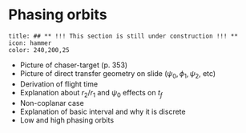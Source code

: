# Phasing orbits
```ad-note
title: ## ** !!! This section is still under construction !!! **
icon: hammer
color: 240,200,25
```

<!-- Wakker section 14.1  -->

- Picture of chaser-target (p. 353)
- Picture of direct transfer geometry on slide ($\psi_0, \phi_1, \psi_2$, etc)
- Derivation of flight time
- Explanation about $r_2/r_1$ and $\psi_0$ effects on $t_f$
- Non-coplanar case
- Explanation of basic interval and why it is discrete
- Low and high phasing orbits